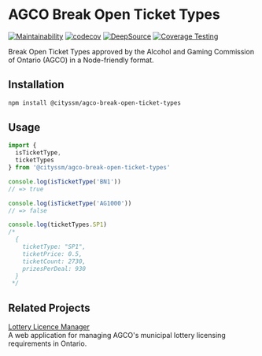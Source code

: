 # AGCO Break Open Ticket Types

[![Maintainability](https://api.codeclimate.com/v1/badges/b6538a4b810f5968ee30/maintainability)](https://codeclimate.com/github/cityssm/agco-break-open-ticket-types/maintainability)
[![codecov](https://codecov.io/gh/cityssm/agco-break-open-ticket-types/graph/badge.svg?token=L66FE97G6B)](https://codecov.io/gh/cityssm/agco-break-open-ticket-types)
[![DeepSource](https://app.deepsource.com/gh/cityssm/agco-break-open-ticket-types.svg/?label=active+issues&show_trend=true&token=ljmY2sbIaajAR8yQRWt4R4yM)](https://app.deepsource.com/gh/cityssm/agco-break-open-ticket-types/)
[![Coverage Testing](https://github.com/cityssm/agco-break-open-ticket-types/actions/workflows/coverage.yml/badge.svg)](https://github.com/cityssm/agco-break-open-ticket-types/actions/workflows/coverage.yml)

Break Open Ticket Types approved by the Alcohol and Gaming Commission of Ontario (AGCO) in a Node-friendly format.

## Installation

```sh
npm install @cityssm/agco-break-open-ticket-types
```

## Usage

```javascript
import {
  isTicketType,
  ticketTypes
} from '@cityssm/agco-break-open-ticket-types'

console.log(isTicketType('BN1'))
// => true

console.log(isTicketType('AG1000'))
// => false

console.log(ticketTypes.SP1)
/*
  {
    ticketType: "SP1",
    ticketPrice: 0.5,
    ticketCount: 2730,
    prizesPerDeal: 930
  }
 */
```

## Related Projects

[Lottery Licence Manager](https://github.com/cityssm/lottery-licence-manager)<br />
A web application for managing AGCO's municipal lottery licensing requirements in Ontario.

